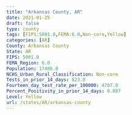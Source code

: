 ```yaml
---
title: "Arkansas County, AR"
date: 2021-01-25
draft: false
type: county
tags: [FIPS:5001.0,FEMA:6.0,Non-core,Yellow]
categories: [AR]
County: Arkansas County
State: AR
FIPS: 5001.0
FEMA_Region: 6.0
Population: 17486.0
NCHS_Urban_Rural_Classification: Non-core
Tests_in_prior_14_days: 823.0
Fourteen_day_test_rate_per_100000: 4707.0
Percent_Positivity_in_prior_14_days: 0.087
Level: Yellow
url: /states/AR/arkansas-county
---
```



